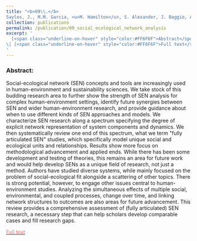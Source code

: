 ```yaml
---
title: "<b>09\\.</b> 
Sayles, J., M.M. Garcia, <u>M. Hamilton</u>, S. Alexander, J. Baggio, A.P. Fischer, K. Ingold, G. Meredith, and J. Pittman. 2019. **Social-ecological network analysis for sustainability sciences: a systematic review and innovative research agenda for the future.** Environmental Research Letters. 14:093003. <img src='../images/open_access.png'>"
collection: publications
permalink: /publication/09_social_ecological_network_analysis
excerpt: '
  [<span class="underline-on-hover" style="color:#FF6F6F">Abstract</span>](../publication/09_social_ecological_network_analysis)
\| [<span class="underline-on-hover" style="color:#FF6F6F">Full text</span>](https://iopscience.iop.org/article/10.1088/1748-9326/ab2619)
'
---
```


### Abstract:
Social-ecological network (SEN) concepts and tools are increasingly used in human-environment and sustainability sciences. We take stock of this budding research area to further show the strength of SEN analysis for complex human-environment settings, identify future synergies between SEN and wider human-environment research, and provide guidance about when to use different kinds of SEN approaches and models. We characterize SEN research along a spectrum specifying the degree of explicit network representation of system components and dynamics. We then systematically review one end of this spectrum, what we term "fully articulated SEN" studies, which specifically model unique social and ecological units and relationships. Results show more focus on methodological advancement and applied ends. While there has been some development and testing of theories, this remains an area for future work and would help develop SENs as a unique field of research, not just a method. Authors have studied diverse systems, while mainly focused on the problem of social-ecological fit alongside a scattering of other topics. There is strong potential, however, to engage other issues central to human-environment studies. Analyzing the simultaneous effects of multiple social, environmental, and coupled processes, change over time, and linking network structures to outcomes are also areas for future advancement. This review provides a comprehensive assessment of (fully articulated) SEN research, a necessary step that can help scholars develop comparable cases and fill research gaps.

[<span class="underline-on-hover" style="color:#FF6F6F">Full text</span>](https://iopscience.iop.org/article/10.1088/1748-9326/ab2619)

